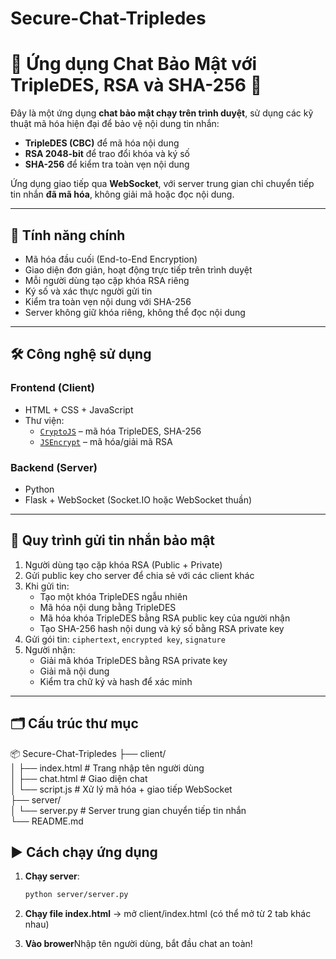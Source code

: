 # Secure-Chat-Tripledes

# 💬 Ứng dụng Chat Bảo Mật với TripleDES, RSA và SHA-256 🔐

Đây là một ứng dụng **chat bảo mật chạy trên trình duyệt**, sử dụng các kỹ thuật mã hóa hiện đại để bảo vệ nội dung tin nhắn:

- **TripleDES (CBC)** để mã hóa nội dung
- **RSA 2048-bit** để trao đổi khóa và ký số
- **SHA-256** để kiểm tra toàn vẹn nội dung

Ứng dụng giao tiếp qua **WebSocket**, với server trung gian chỉ chuyển tiếp tin nhắn **đã mã hóa**, không giải mã hoặc đọc nội dung.

---

## 🚀 Tính năng chính

- Mã hóa đầu cuối (End-to-End Encryption)
- Giao diện đơn giản, hoạt động trực tiếp trên trình duyệt
- Mỗi người dùng tạo cặp khóa RSA riêng
- Ký số và xác thực người gửi tin
- Kiểm tra toàn vẹn nội dung với SHA-256
- Server không giữ khóa riêng, không thể đọc nội dung

---

## 🛠️ Công nghệ sử dụng

### Frontend (Client)

- HTML + CSS + JavaScript
- Thư viện:
  - [`CryptoJS`](https://cdnjs.com/libraries/crypto-js) – mã hóa TripleDES, SHA-256
  - [`JSEncrypt`](https://cdnjs.com/libraries/jsencrypt) – mã hóa/giải mã RSA

### Backend (Server)

- Python
- Flask + WebSocket (Socket.IO hoặc WebSocket thuần)

---

## 🔐 Quy trình gửi tin nhắn bảo mật

1. Người dùng tạo cặp khóa RSA (Public + Private)
2. Gửi public key cho server để chia sẻ với các client khác
3. Khi gửi tin:
   - Tạo một khóa TripleDES ngẫu nhiên
   - Mã hóa nội dung bằng TripleDES
   - Mã hóa khóa TripleDES bằng RSA public key của người nhận
   - Tạo SHA-256 hash nội dung và ký số bằng RSA private key
4. Gửi gói tin: `ciphertext`, `encrypted key`, `signature`
5. Người nhận:
   - Giải mã khóa TripleDES bằng RSA private key
   - Giải mã nội dung
   - Kiểm tra chữ ký và hash để xác minh

---

## 🗂️ Cấu trúc thư mục

📦 Secure-Chat-Tripledes
├── client/ <br>
│ ├── index.html # Trang nhập tên người dùng<br>
│ ├── chat.html # Giao diện chat<br>
│ └── script.js # Xử lý mã hóa + giao tiếp WebSocket<br>
├── server/<br>
│ └── server.py # Server trung gian chuyển tiếp tin nhắn<br>
└── README.md<br>

## ▶️ Cách chạy ứng dụng

1. **Chạy server**:
   ```bash
   python server/server.py
   ```
2. **Chạy file index.html** → mở client/index.html (có thể mở từ 2 tab khác nhau)

3. **Vào brower**Nhập tên người dùng, bắt đầu chat an toàn!
